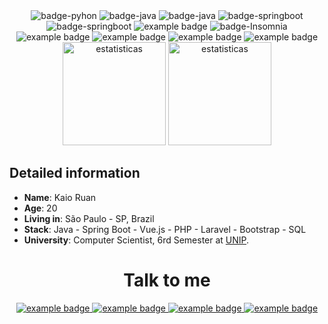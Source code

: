 <div align="center">
    <img src="https://img.shields.io/badge/Python-3776AB?style=for-the-badge&logo=python&logoColor=white" alt="badge-pyhon" style="vertical-align:top margin:6px 4px"/>
    <img src="https://img.shields.io/badge/Java-ED8B00?style=for-the-badge&logo=java&logoColor=white" alt="badge-java"/>
    <img src="https://img.shields.io/badge/PHP-777BB4?style=for-the-badge&logo=php&logoColor=white" alt="badge-java"/>
    <img src="https://img.shields.io/badge/Laravel-FF2D20?style=for-the-badge&logo=laravel&logoColor=white" alt="badge-springboot"/>
    <img src="https://img.shields.io/badge/Spring_Boot-F2F4F9?style=for-the-badge&logo=spring-boot" alt="badge-springboot"/>
    <img src="https://img.shields.io/badge/Bootstrap-563D7C?style=for-the-badge&logo=bootstrap&logoColor=white" alt="example badge" style="vertical-align:top margin:6px 4px"/>
    <img src="https://img.shields.io/badge/Insomnia-5849be?style=for-the-badge&logo=Insomnia&logoColor=white" alt="badge-Insomnia"/>
    <img src="https://img.shields.io/badge/MySQL-00000F?style=for-the-badge&logo=mysql&logoColor=white" alt="example badge" style="vertical-align:top margin:6px 4px"/>
    <img src="https://img.shields.io/badge/PostgreSQL-316192?style=for-the-badge&logo=postgresql&logoColor=white" alt="example badge" style="vertical-align:top margin:6px 4px"/>
    <img src="https://img.shields.io/badge/Windows-017AD7?style=for-the-badge&logo=windows&logoColor=white" alt="example badge" style="vertical-align:top margin:6px 4px"/>
    <img src="https://img.shields.io/badge/Linux-E34F26?style=for-the-badge&logo=linux&logoColor=black" alt="example badge" style="vertical-align:top margin:6px 4px"/>
</div>

<div align="center">
  <img height="165em" src="https://github-readme-stats.vercel.app/api?username=MTSKaioken&show_icons=true&theme=radical" alt="estatisticas" />

  <img height="165em" src="https://github-readme-stats.vercel.app/api/top-langs/?username=MTSKaioken&layout=compact&theme=radical" alt="estatisticas" />
</div>

## Detailed information

* **Name**: Kaio Ruan
* **Age**: 20
* **Living in**: São Paulo - SP, Brazil
* **Stack**: Java - Spring Boot - Vue.js - PHP - Laravel - Bootstrap - SQL
* **University**: Computer Scientist, 6rd Semester at [UNIP](https://www.unip.br).

<div align="center">
    <h1>Talk to me</h1>
    <a href="https://www.linkedin.com/in/mtskaioken/">
    <img src="https://img.shields.io/badge/LinkedIn-0077B5?style=for-the-badge&logo=linkedin&logoColor=white" alt="example badge" style="vertical-align:top margin:6px 4px">
    </a>  
    <a href="https://www.instagram.com/kaio.ruan73/">
    <img src="https://img.shields.io/badge/Instagram-E4405F?style=for-the-badge&logo=instagram&logoColor=white" alt="example badge" style="vertical-align:top margin:6px 4px">
    </a>  
    <a href="https://api.whatsapp.com/send?phone=5511981667180&text=HelloWorld!🖖">
    <img src="https://img.shields.io/badge/WhatsApp-25D366?style=for-the-badge&logo=whatsapp&logoColor=white" alt="example badge" style="vertical-align:top margin:6px 4px">
    </a>
    <a href="mailto:kaio.martins2@aluno.unip.br?subject=Contratado!">
    <img src="https://img.shields.io/badge/Microsoft_Outlook-0078D4?style=for-the-badge&logo=microsoft-outlook&logoColor=white" alt="example badge" style="vertical-align:top margin:6px 4px">
    </a>    
</div>

